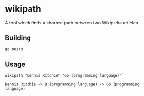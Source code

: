 wikipath
========

A tool which finds a shortest path between two Wikipedia articles

Building
--------

```
go build
```

Usage
-----

```
wikipath "Dennis Ritchie" "Go (programming language)"`
```

```
Dennis Ritchie -> B (programming language) -> Go (programming language)
```
